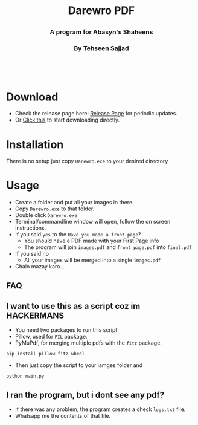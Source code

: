 <h1 align="center">Darewro PDF<h2>
<h3 align="center">A program for Abasyn's Shaheens<h3>
<h3 align="center">By Tehseen Sajjad<h3>

<br>
<br>

# Download
* Check the release page here: [Release Page](https://github.com/tarpalantiri/Darewro_PDF/releases/tag/v0.5) for periodic updates.
* Or [Click this](https://github.com/tarpalantiri/Darewro_PDF/releases/download/v0.5/Darewro.exe) to start downloading directly.

# Installation
There is no setup just copy `Darewro.exe` to your desired directory

# Usage
* Create a folder and put
all your images in there.
* Copy `Darewro.exe` to that folder.
* Double click `Darewro.exe`
* Terminal/commandline window will open, follow the on screen
instructions.
* If you said `yes` to the `Have you made a front page`?
    * You should have a PDF made with your First Page info
    * The program will join `images.pdf` and `front page.pdf` into `final.pdf`
* If you said no
  * All your images will be merged into a single `images.pdf`
* Chalo mazay karo...

## FAQ
## I want to use this as a script coz im HACKERMANS

* You need two packages to run this script
* Pillow, used for `PIL` package.
* PyMuPdf, for merging multiple pdfs with the `fitz` package.

```
pip install pillow fitz wheel
```

* Then just copy the script to your iamges folder and
```
python main.py
```

## I ran the program, but i dont see any pdf?
* If there was any problem, the program creates a check `logs.txt` file.
* Whatsapp me the contents of that file.
